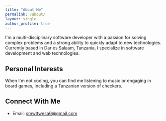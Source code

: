 ```yaml
---
title: "About Me"
permalink: /about/
layout: single
author_profile: true
---
```


I'm a multi-disciplinary software developer with a passion for solving complex problems and a strong ability to quickly adapt to new technologies. Currently based in Dar es Salaam, Tanzania, I specialize in software development and web technologies.

## Personal Interests
When I'm not coding, you can find me listening to music or engaging in board games, including a Tanzanian version of checkers.

## Connect With Me
- Email: smwltwesa6@gmail.com
